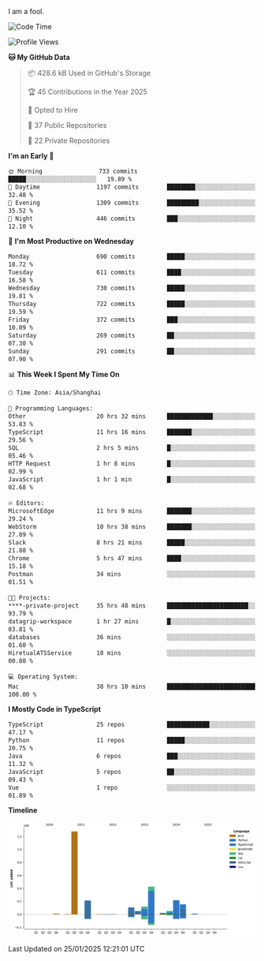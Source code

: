 I am a fool.

<!--START_SECTION:waka-->
![Code Time](http://img.shields.io/badge/Code%20Time-2%2C495%20hrs%201%20min-blue)

![Profile Views](http://img.shields.io/badge/Profile%20Views-1-blue)

**🐱 My GitHub Data** 

> 📦 428.6 kB Used in GitHub's Storage 
 > 
> 🏆 45 Contributions in the Year 2025
 > 
> 💼 Opted to Hire
 > 
> 📜 37 Public Repositories 
 > 
> 🔑 22 Private Repositories 
 > 
**I'm an Early 🐤** 

```text
🌞 Morning                733 commits         █████░░░░░░░░░░░░░░░░░░░░   19.89 % 
🌆 Daytime                1197 commits        ████████░░░░░░░░░░░░░░░░░   32.48 % 
🌃 Evening                1309 commits        █████████░░░░░░░░░░░░░░░░   35.52 % 
🌙 Night                  446 commits         ███░░░░░░░░░░░░░░░░░░░░░░   12.10 % 
```
📅 **I'm Most Productive on Wednesday** 

```text
Monday                   690 commits         █████░░░░░░░░░░░░░░░░░░░░   18.72 % 
Tuesday                  611 commits         ████░░░░░░░░░░░░░░░░░░░░░   16.58 % 
Wednesday                730 commits         █████░░░░░░░░░░░░░░░░░░░░   19.81 % 
Thursday                 722 commits         █████░░░░░░░░░░░░░░░░░░░░   19.59 % 
Friday                   372 commits         ███░░░░░░░░░░░░░░░░░░░░░░   10.09 % 
Saturday                 269 commits         ██░░░░░░░░░░░░░░░░░░░░░░░   07.30 % 
Sunday                   291 commits         ██░░░░░░░░░░░░░░░░░░░░░░░   07.90 % 
```


📊 **This Week I Spent My Time On** 

```text
🕑︎ Time Zone: Asia/Shanghai

💬 Programming Languages: 
Other                    20 hrs 32 mins      █████████████░░░░░░░░░░░░   53.83 % 
TypeScript               11 hrs 16 mins      ███████░░░░░░░░░░░░░░░░░░   29.56 % 
SQL                      2 hrs 5 mins        █░░░░░░░░░░░░░░░░░░░░░░░░   05.46 % 
HTTP Request             1 hr 8 mins         █░░░░░░░░░░░░░░░░░░░░░░░░   02.99 % 
JavaScript               1 hr 1 min          █░░░░░░░░░░░░░░░░░░░░░░░░   02.68 % 

🔥 Editors: 
MicrosoftEdge            11 hrs 9 mins       ███████░░░░░░░░░░░░░░░░░░   29.24 % 
WebStorm                 10 hrs 38 mins      ███████░░░░░░░░░░░░░░░░░░   27.89 % 
Slack                    8 hrs 21 mins       █████░░░░░░░░░░░░░░░░░░░░   21.88 % 
Chrome                   5 hrs 47 mins       ████░░░░░░░░░░░░░░░░░░░░░   15.18 % 
Postman                  34 mins             ░░░░░░░░░░░░░░░░░░░░░░░░░   01.51 % 

🐱‍💻 Projects: 
****-private-project     35 hrs 48 mins      ███████████████████████░░   93.79 % 
datagrip-workspace       1 hr 27 mins        █░░░░░░░░░░░░░░░░░░░░░░░░   03.81 % 
databases                36 mins             ░░░░░░░░░░░░░░░░░░░░░░░░░   01.60 % 
HiretualATSService       18 mins             ░░░░░░░░░░░░░░░░░░░░░░░░░   00.80 % 

💻 Operating System: 
Mac                      38 hrs 10 mins      █████████████████████████   100.00 % 
```

**I Mostly Code in TypeScript** 

```text
TypeScript               25 repos            ████████████░░░░░░░░░░░░░   47.17 % 
Python                   11 repos            █████░░░░░░░░░░░░░░░░░░░░   20.75 % 
Java                     6 repos             ███░░░░░░░░░░░░░░░░░░░░░░   11.32 % 
JavaScript               5 repos             ██░░░░░░░░░░░░░░░░░░░░░░░   09.43 % 
Vue                      1 repo              ░░░░░░░░░░░░░░░░░░░░░░░░░   01.89 % 
```



**Timeline**

![Lines of Code chart](https://raw.githubusercontent.com/VeejaLiu/VeejaLiu/master/assets/bar_graph.png)


 Last Updated on 25/01/2025 12:21:01 UTC
<!--END_SECTION:waka-->
